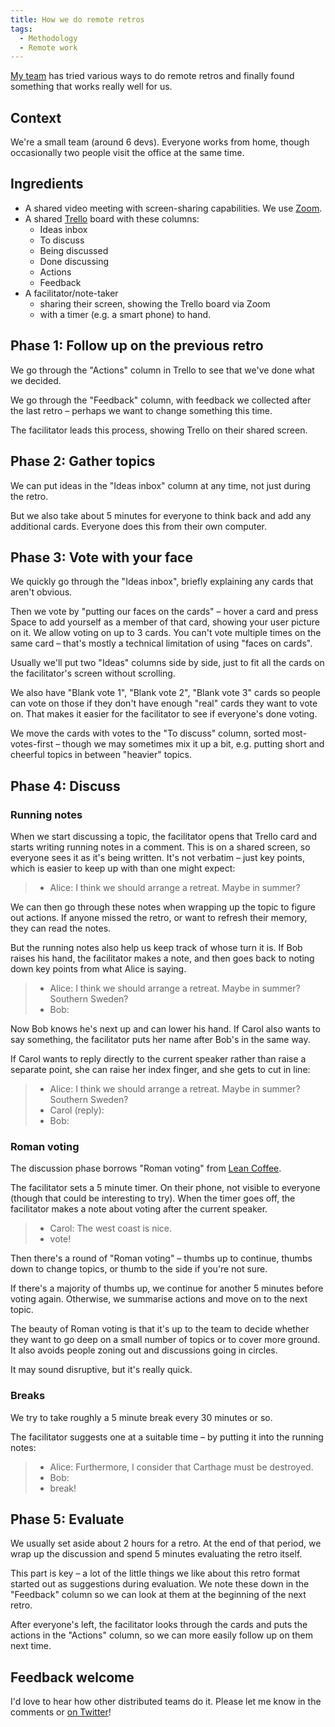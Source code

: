 ```yaml
---
title: How we do remote retros
tags:
  - Methodology
  - Remote work
---
```


[My team](https://dev.auctionet.com/) has tried various ways to do remote retros and finally found something that works really well for us.

## Context

We're a small team (around 6 devs). Everyone works from home, though occasionally two people visit the office at the same time.

## Ingredients

* A shared video meeting with screen-sharing capabilities. We use [Zoom](https://zoom.us/).
* A shared [Trello](https://trello.com/) board with these columns:
  * Ideas inbox
  * To discuss
  * Being discussed
  * Done discussing
  * Actions
  * Feedback
* A facilitator/note-taker
  * sharing their screen, showing the Trello board via Zoom
  * with a timer (e.g. a smart phone) to hand.

## Phase 1: Follow up on the previous retro

We go through the "Actions" column in Trello to see that we've done what we decided.

We go through the "Feedback" column, with feedback we collected after the last retro – perhaps we want to change something this time.

The facilitator leads this process, showing Trello on their shared screen.

## Phase 2: Gather topics

We can put ideas in the "Ideas inbox" column at any time, not just during the retro.

But we also take about 5 minutes for everyone to think back and add any additional cards. Everyone does this from their own computer.

## Phase 3: Vote with your face

We quickly go through the "Ideas inbox", briefly explaining any cards that aren't obvious.

Then we vote by "putting our faces on the cards" – hover a card and press Space to add yourself as a member of that card, showing your user picture on it. We allow voting on up to 3 cards. You can't vote multiple times on the same card – that's mostly a technical limitation of using "faces on cards".

Usually we'll put two "Ideas" columns side by side, just to fit all the cards on the facilitator's screen without scrolling.

We also have "Blank vote 1", "Blank vote 2", "Blank vote 3" cards so people can vote on those if they don't have enough "real" cards they want to vote on. That makes it easier for the facilitator to see if everyone's done voting.

We move the cards with votes to the "To discuss" column, sorted most-votes-first – though we may sometimes mix it up a bit, e.g. putting short and cheerful topics in between "heavier" topics.

## Phase 4: Discuss

### Running notes

When we start discussing a topic, the facilitator opens that Trello card and starts writing running notes in a comment. This is on a shared screen, so everyone sees it as it's being written. It's not verbatim – just key points, which is easier to keep up with than one might expect:

> - Alice: I think we should arrange a retreat. Maybe in summer?

We can then go through these notes when wrapping up the topic to figure out actions. If anyone missed the retro, or want to refresh their memory, they can read the notes.

But the running notes also help us keep track of whose turn it is. If Bob raises his hand, the facilitator makes a note, and then goes back to noting down key points from what Alice is saying.

> - Alice: I think we should arrange a retreat. Maybe in summer? Southern Sweden?
> - Bob:

Now Bob knows he's next up and can lower his hand. If Carol also wants to say something, the facilitator puts her name after Bob's in the same way.

If Carol wants to reply directly to the current speaker rather than raise a separate point, she can raise her index finger, and she gets to cut in line:

> - Alice: I think we should arrange a retreat. Maybe in summer? Southern Sweden?
> - Carol (reply):
> - Bob:

### Roman voting

The discussion phase borrows "Roman voting" from [Lean Coffee](http://agilecoffee.com/leancoffee/).

The facilitator sets a 5 minute timer. On their phone, not visible to everyone (though that could be interesting to try). When the timer goes off, the facilitator makes a note about voting after the current speaker.

> - Carol: The west coast is nice.
> - vote!

Then there's a round of "Roman voting" – thumbs up to continue, thumbs down to change topics, or thumb to the side if you're not sure.

If there's a majority of thumbs up, we continue for another 5 minutes before voting again. Otherwise, we summarise actions and move on to the next topic.

The beauty of Roman voting is that it's up to the team to decide whether they want to go deep on a small number of topics or to cover more ground. It also avoids people zoning out and discussions going in circles.

It may sound disruptive, but it's really quick.

### Breaks

We try to take roughly a 5 minute break every 30 minutes or so.

The facilitator suggests one at a suitable time – by putting it into the running notes:

> - Alice: Furthermore, I consider that Carthage must be destroyed.
> - Bob:
> - break!

## Phase 5: Evaluate

We usually set aside about 2 hours for a retro. At the end of that period, we wrap up the discussion and spend 5 minutes evaluating the retro itself.

This part is key – a lot of the little things we like about this retro format started out as suggestions during evaluation. We note these down in the "Feedback" column so we can look at them at the beginning of the next retro.

After everyone's left, the facilitator looks through the cards and puts the actions in the "Actions" column, so we can more easily follow up on them next time.

## Feedback welcome

I'd love to hear how other distributed teams do it. Please let me know in the comments or [on Twitter](https://twitter.com/henrik)!
